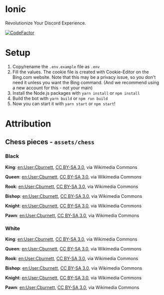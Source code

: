 # Ionic
Revolutionize Your Discord Experience.


[![CodeFactor](https://www.codefactor.io/repository/github/ionic-bot/bot/badge)](https://www.codefactor.io/repository/github/ionic-bot/bot)

# Setup
1. Copy/rename the `.env.example` file as `.env`
2. Fill the values. The cookie file is created with Cookie-Editor on the Bing.com website. Note that this may be a privacy issue, so you don't need it unless you want the Bing command. (And we recommend using a new account for this - not your main)
3. Install the Node.js packages with `yarn install` or `npm install`
4. Build the bot with `yarn build` or `npm run build`
5. Now you can start it with `yarn start` or `npm start`!

# Attribution

## Chess pieces - `assets/chess`

### Black

**King**: [en:User:Cburnett](https://commons.wikimedia.org/wiki/File:Chess_kdt60.png), [CC BY-SA 3.0](https://creativecommons.org/licenses/by-sa/3.0), via Wikimedia Commons

**Queen**: [en:User:Cburnett](https://commons.wikimedia.org/wiki/File:Chess_qdt60.png), [CC BY-SA 3.0](https://creativecommons.org/licenses/by-sa/3.0), via Wikimedia Commons

**Rook**: [en:User:Cburnett](https://commons.wikimedia.org/wiki/File:Chess_rdt60.png), [CC BY-SA 3.0](https://creativecommons.org/licenses/by-sa/3.0), via Wikimedia Commons

**Bishop**: [en:User:Cburnett](https://commons.wikimedia.org/wiki/File:Chess_bdt60.png), [CC BY-SA 3.0](https://creativecommons.org/licenses/by-sa/3.0), via Wikimedia Commons

**Knight**: [en:User:Cburnett](https://commons.wikimedia.org/wiki/File:Chess_ndt60.png), [CC BY-SA 3.0](https://creativecommons.org/licenses/by-sa/3.0), via Wikimedia Commons

**Pawn**: [en:User:Cburnett](https://commons.wikimedia.org/wiki/File:Chess_pdt60.png), [CC BY-SA 3.0](https://creativecommons.org/licenses/by-sa/3.0), via Wikimedia Commons

### White

**King**: [en:User:Cburnett](https://commons.wikimedia.org/wiki/File:Chess_klt60.png), [CC BY-SA 3.0](https://creativecommons.org/licenses/by-sa/3.0), via Wikimedia Commons

**Queen**: [en:User:Cburnett](https://commons.wikimedia.org/wiki/File:Chess_qlt60.png), [CC BY-SA 3.0](https://creativecommons.org/licenses/by-sa/3.0), via Wikimedia Commons

**Rook**: [en:User:Cburnett](https://commons.wikimedia.org/wiki/File:Chess_rlt60.png), [CC BY-SA 3.0](https://creativecommons.org/licenses/by-sa/3.0), via Wikimedia Commons

**Bishop**: [en:User:Cburnett](https://commons.wikimedia.org/wiki/File:Chess_blt60.png), [CC BY-SA 3.0](https://creativecommons.org/licenses/by-sa/3.0), via Wikimedia Commons

**Knight**: [en:User:Cburnett](https://commons.wikimedia.org/wiki/File:Chess_nlt60.png), [CC BY-SA 3.0](https://creativecommons.org/licenses/by-sa/3.0), via Wikimedia Commons

**Pawn**: [en:User:Cburnett](https://commons.wikimedia.org/wiki/File:Chess_plt60.png), [CC BY-SA 3.0](https://creativecommons.org/licenses/by-sa/3.0), via Wikimedia Commons
